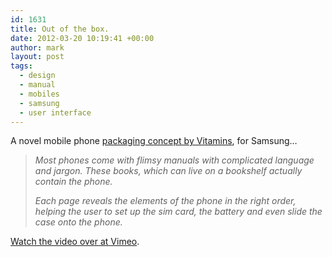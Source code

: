 ```yaml
---
id: 1631
title: Out of the box.
date: 2012-03-20 10:19:41 +00:00
author: mark
layout: post
tags:
  - design
  - manual
  - mobiles
  - samsung
  - user interface
---
```

A novel mobile phone [packaging concept by Vitamins](http://vitaminsdesign.com/projects/out-of-the-box-for-samsung/), for Samsung&#8230;

> _Most phones come with flimsy manuals with complicated language and jargon. These books, which can live on a bookshelf actually contain the phone._
> 
> _Each page reveals the elements of the phone in the right order, helping the user to set up the sim card, the battery and even slide the case onto the phone._

[Watch the video over at Vimeo](http://vimeo.com/26489936).
